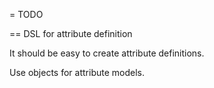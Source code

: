 = TODO


== DSL for attribute definition

It should be easy to create attribute definitions.

Use objects for attribute models.

